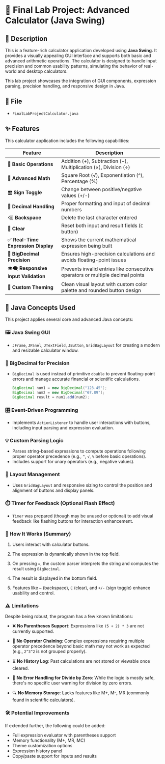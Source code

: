 # 🧮 Final Lab Project: Advanced Calculator (Java Swing)

## 📌 Description

This is a feature-rich calculator application developed using **Java Swing**. It provides a visually appealing GUI interface and supports both basic and advanced arithmetic operations. The calculator is designed to handle input precision and common usability patterns, simulating the behavior of real-world and desktop calculators.

This lab project showcases the integration of GUI components, expression parsing, precision handling, and responsive design in Java.

## 📂 File
- `FinalLabProjectCalculator.java`

## ✨ Features

This calculator application includes the following capabilities:

| Feature | Description |
|--------|-------------|
| 🧮 **Basic Operations** | Addition (+), Subtraction (−), Multiplication (×), Division (÷) |
| 📐 **Advanced Math** | Square Root (√), Exponentiation (^), Percentage (%) |
| 🆎 **Sign Toggle** | Change between positive/negative values (+/-) |
| 💠 **Decimal Handling** | Proper formatting and input of decimal numbers |
| ⌫ **Backspace** | Delete the last character entered |
| 🧹 **Clear** | Reset both input and result fields (`C` button) |
| ✅ **Real-Time Expression Display** | Shows the current mathematical expression being built |
| 🧠 **BigDecimal Precision** | Ensures high-precision calculations and avoids floating-point issues |
| 👁️‍🗨️ **Responsive Input Validation** | Prevents invalid entries like consecutive operators or multiple decimal points |
| 🎨 **Custom Theming** | Clean visual layout with custom color palette and rounded button design |

## 🧠 Java Concepts Used

This project applies several core and advanced Java concepts:

### 🖼️ Java Swing GUI
- `JFrame`, `JPanel`, `JTextField`, `JButton`, `GridBagLayout` for creating a modern and resizable calculator window.

### 🧮 BigDecimal for Precision
- `BigDecimal` is used instead of primitive `double` to prevent floating-point errors and manage accurate financial or scientific calculations.

  ```java
  BigDecimal num1 = new BigDecimal("123.45");
  BigDecimal num2 = new BigDecimal("67.89");
  BigDecimal result = num1.add(num2);

### 🎛️ Event-Driven Programming
- Implements `ActionListener` to handle user interactions with buttons, including input parsing and expression evaluation.

### 💡 Custom Parsing Logic
- Parses string-based expressions to compute operations following proper operator precedence (e.g., `^`, `√`, `%` before basic operations).
- Includes support for unary operators (e.g., negative values).

### 🧩 Layout Management
- Uses `GridBagLayout` and responsive sizing to control the position and alignment of buttons and display panels.

### ⏱️ Timer for Feedback (Optional Flash Effect)
- `Timer` was prepared (though may be unused or optional) to add visual feedback like flashing buttons for interaction enhancement.

### 🧪 How It Works (Summary)

1. Users interact with calculator buttons.

2. The expression is dynamically shown in the top field.

3. On pressing `=`, the custom parser interprets the string and computes the result using `BigDecimal`.

4. The result is displayed in the bottom field.

5. Features like `←` (backspace), `C` (clear), and `+/-` (sign toggle) enhance usability and control.

### ⚠️ Limitations
Despite being robust, the program has a few known limitations:
- ❌ **No Parentheses Support**: Expressions like `(5 + 2) * 3` are not currently supported.

- 🔣 **No Operator Chaining**: Complex expressions requiring multiple operator precedence beyond basic math may not work as expected (e.g., `2^3^2` is not grouped properly).

- ⌛ **No History Log**: Past calculations are not stored or viewable once cleared.

- 🧪 **No Error Handling for Divide by Zero**: While the logic is mostly safe, there's no specific user warning for division by zero errors.

- 🔍 **No Memory Storage**: Lacks features like M+, M-, MR (commonly found in scientific calculators).

### 🛠️ Potential Improvements
If extended further, the following could be added:
- Full expression evaluator with parentheses support
- Memory functionality (M+, MR, MC)
- Theme customization options
- Expression history panel
- Copy/paste support for inputs and results
